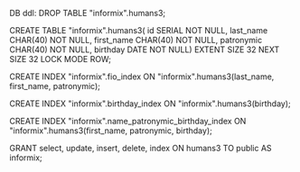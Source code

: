 DB ddl:
DROP TABLE "informix".humans3;

CREATE TABLE "informix".humans3(
   id SERIAL NOT NULL,
   last_name CHAR(40) NOT NULL,
   first_name CHAR(40) NOT NULL,
   patronymic CHAR(40) NOT NULL,
   birthday DATE NOT NULL)
EXTENT SIZE 32 NEXT SIZE 32 LOCK MODE ROW;

CREATE INDEX "informix".fio_index ON "informix".humans3(last_name, first_name, patronymic);

CREATE INDEX "informix".birthday_index ON "informix".humans3(birthday);

CREATE INDEX "informix".name_patronymic_birthday_index ON "informix".humans3(first_name, patronymic, birthday);

GRANT select, update, insert, delete, index ON humans3 TO public AS informix;
